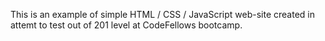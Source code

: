 This is an example of simple HTML / CSS / JavaScript web-site created in attemt to test out of 201 level at CodeFellows bootcamp.
